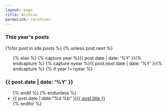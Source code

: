 ```yaml
---
layout: page
title: Archive
permalink: /archive/
---
```


<section id="archive">
    <h3>This year's posts</h3>
    {%for post in site.posts %}
    {% unless post.next %}
    <ul class="this">
        {% else %}
        {% capture year %}{{ post.date | date: '%Y' }}{% endcapture %}
        {% capture nyear %}{{ post.next.date | date: '%Y' }}{% endcapture %}
        {% if year != nyear %}
    </ul>
    <h3>{{ post.date | date: '%Y' }}</h3>
    <ul class="past">
        {% endif %}
        {% endunless %}
        <li><time>{{ post.date | date:"%d %b" }}</time><a href="{{ post.url }}">{{ post.title }}</a></li>
        {% endfor %}
    </ul>
</section>